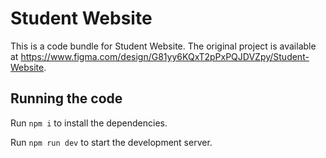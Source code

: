 
  # Student Website

  This is a code bundle for Student Website. The original project is available at https://www.figma.com/design/G81yy6KQxT2pPxPQJDVZpy/Student-Website.

  ## Running the code

  Run `npm i` to install the dependencies.

  Run `npm run dev` to start the development server.
  